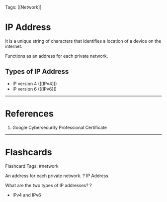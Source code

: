 Tags: [[Network]]
# IP Address

It is a unique string of characters that identifies a location of a device on the internet.

Functions as an address for each private network.

## Types of IP Address

- IP version 4 ([[IPv4]])
- IP version 6 ([[IPv6]])

---
# References

1. Google Cybersecurity Professional Certificate

---
# Flashcards

Flashcard Tags: #network 

An address for each private network.
?
IP Address
<!--SR:!2024-05-17,13,290-->

What are the two types of IP addresses?
?
- IPv4 and IPv6
<!--SR:!2024-05-18,14,290-->
